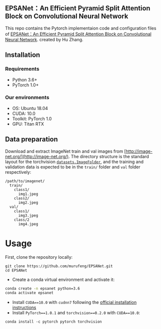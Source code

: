 ## EPSANet：An Efficient Pyramid Split Attention Block on Convolutional Neural Network

This repo contains the Pytorch implementaion code and configuration files of [EPSANet：An Efficient Pyramid Split Attention Block on Convolutional Neural Network](https://arxiv.org/abs/2105.14447). created by Hu Zhang.

## Installation

### Requirements

- Python 3.6+
- PyTorch 1.0+

### Our environments

- OS: Ubuntu 18.04
- CUDA: 10.0
- Toolkit: PyTorch 1.0
- GPU: Titan RTX

## Data preparation

Download and extract ImageNet train and val images from [http://image-net.org/](http://image-net.org/).
The directory structure is the standard layout for the torchvision [`datasets.ImageFolder`](https://pytorch.org/docs/stable/torchvision/datasets.html#imagefolder), and the training and validation data is expected to be in the `train/` folder and `val` folder respectively:

```
/path/to/imagenet/
  train/
    class1/
      img1.jpeg
    class2/
      img2.jpeg
  val/
    class1/
      img3.jpeg
    class/2
      img4.jpeg
```

# Usage
First, clone the repository locally:
```
git clone https://github.com/murufeng/EPSANet.git
cd EPSANet
```
- Create a conda virtual environment and activate it:

```bash
conda create -n epsanet python=3.6 
conda activate epsanet
```

- Install `CUDA==10.0` with `cudnn7` following
  the [official installation instructions](https://docs.nvidia.com/cuda/cuda-installation-guide-linux/index.html)
- Install `PyTorch==1.0.1` and `torchvision==0.2.0` with `CUDA==10.0`:

```
conda install -c pytorch pytorch torchvision
```
